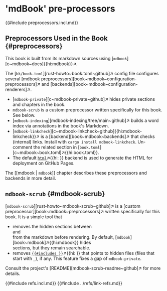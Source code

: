# 'mdBook' pre-processors

{{#include preprocessors.incl.md}}

## Preprocessors Used in the Book {#preprocessors}

This book is built from its markdown sources using [`mdbook`][c~mdbook~docs]{{hi:mdbook}}↗.

The [`bk/book.toml`][rust-howto~book.toml~github]↗ config file configures several [mdbook preprocessors][book~mdbook~configuration-preprocessors]↗ and [backends][book~mdbook~configuration-renderers]↗.

- [`mdbook-private`][c~mdbook-private~github]↗ hides private sections and chapters in the book.
- `mdbook-scrub` is a custom preprocessor written specifically for this book. See below.
- [`mdbook-indexing`][mdbook-indexing/tree/main~github]↗ builds a word index via annotations in the book's Markdown.
- [`mdbook-linkcheck`][c~mdbook-linkcheck~github]{{hi:mdbook-linkcheck}}↗ is a [backend][book~mdbook~backends]↗ that checks (internal) links. Install with `cargo install mdbook-linkcheck`. Un-comment the related section in [`book.toml`][c~mdbook~book.toml]↗{{hi:book.toml}}.
- The default [`html`]( )↗{{hi: }} backend is used to generate the HTML for deployment on GitHub Pages.

The [[mdbook | `mdbook`]] chapter describes these preprocessors and backends in more detail.

## `mdbook-scrub` {#mdbook-scrub}

[`mdbook-scrub`][rust-howto~mdbook-scrub~github]↗ is a [custom preprocessor][book~mdbook~preprocessors]↗ written specifically for this book. It is a simple tool that

- removes the hidden sections between <div class="hidden"> and </div> from the markdown before rendering. By default, [`mdbook`][book~mdbook]↗{{hi:mdbook}} hides <div class="hidden"></div> sections, but they remain searchable.
- removes [`{{#includes }}`]( )↗{{hi: }} that points to hidden files (files that start with `_`), if any. This feature fixes a gap of `mdbook-private`.

Consult the project's [README][mdbook-scrub-readme~github]↗ for more details.

{{#include refs.incl.md}}
{{#include ../refs/link-refs.md}}

<div class="hidden">
</div>
